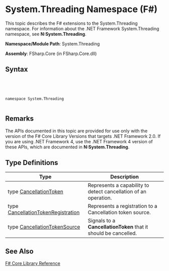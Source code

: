 # System.Threading Namespace (F#)

This topic describes the F# extensions to the System.Threading namespace. For information about the .NET Framework System.Threading namespace, see **N:System.Threading**.

**Namespace/Module Path**: System.Threading

**Assembly**: FSharp.Core (in FSharp.Core.dll)


## Syntax



```




namespace System.Threading


```





## Remarks
The APIs documented in this topic are provided for use only with the version of the F# Core Library Versions that targets .NET Framework 2.0. If you are using .NET Framework 4, use the .NET Framework 4 version of these APIs, which are documented in **N:System.Threading**.


## Type Definitions


|Type|Description|
|----|-----------|
|type [CancellationToken](http://msdn.microsoft.com/en-us/library/31a3eafe-b61b-46c4-927d-bc9a3ae357c2)|Represents a capability to detect cancellation of an operation.|
|type [CancellationTokenRegistration](http://msdn.microsoft.com/en-us/library/9696e15c-a160-4336-9c5c-6277eaa1e1d1)|Represents a registration to a Cancellation token source.|
|type [CancellationTokenSource](http://msdn.microsoft.com/en-us/library/0aba0101-26eb-41d9-bffc-8b536b1581e8)|Signals to a **CancellationToken** that it should be cancelled.|

## See Also
[F&#35; Core Library Reference](FSharp-Core-Library-Reference.md)

